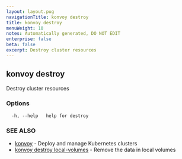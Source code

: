 ```yaml
---
layout: layout.pug
navigationTitle: konvoy destroy
title: konvoy destroy
menuWeight: 10
notes: Automatically generated, DO NOT EDIT
enterprise: false
beta: false
excerpt: Destroy cluster resources
---
```


## konvoy destroy

Destroy cluster resources

### Options

```
  -h, --help   help for destroy
```

### SEE ALSO

* [konvoy](../)	 - Deploy and manage Kubernetes clusters
* [konvoy destroy local-volumes](./konvoy-destroy-local-volumes/)	 - Remove the data in local volumes

